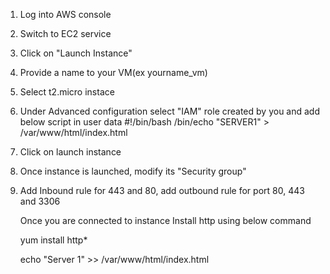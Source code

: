 1. Log into AWS console
2. Switch to EC2 service
3. Click on "Launch Instance"
4. Provide a name to your VM(ex yourname_vm)
5. Select t2.micro instace
6. Under Advanced configuration select "IAM" role created by you and add below script in user data
#!/bin/bash
/bin/echo "SERVER1" > /var/www/html/index.html
7. Click on launch instance
8. Once instance is launched, modify its "Security group"
9. Add Inbound rule for 443 and 80, add outbound rule for port 80, 443 and 3306

   Once you are connected to instance
   Install http using below command

   yum install http*

   echo "Server 1" >> /var/www/html/index.html

